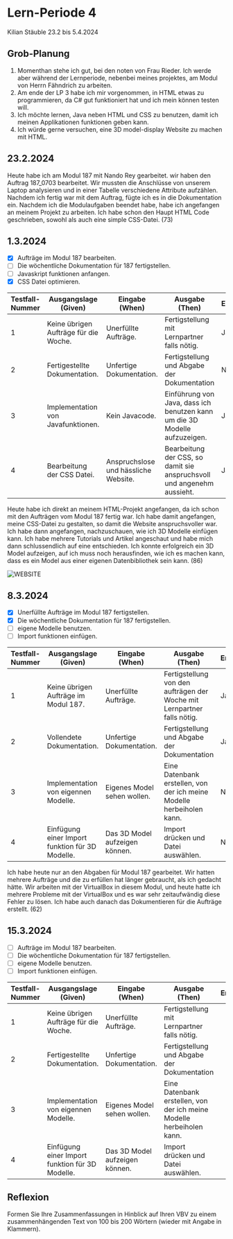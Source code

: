 # Lern-Periode 4

Kilian Stäuble
23.2 bis 5.4.2024

## Grob-Planung

1. Momenthan stehe ich gut, bei den noten von Frau Rieder. Ich werde aber während der Lernperiode, nebenbei meines projektes, am Modul von Herrn Fähndrich zu arbeiten.
2. Am ende der LP 3 habe ich mir vorgenommen, in HTML etwas zu programmieren, da C# gut funktioniert hat und ich mein können testen will. 
3. Ich möchte lernen, Java neben HTML und CSS zu benutzen, damit ich meinen Applikationen funktionen geben kann.
4. Ich würde gerne versuchen, eine 3D model-display Website zu machen mit HTML.

## 23.2.2024

Heute habe ich am Modul 187 mit Nando Rey gearbeitet. wir haben den Auftrag 187_0703 bearbeitet. Wir mussten die Anschlüsse von unserem Laptop analysieren und in einer Tabelle verschiedene Attribute aufzählen. Nachdem ich fertig war mit dem Auftrag, fügte ich es in die Dokumentation ein. Nachdem ich die Modulaufgaben beendet habe, habe ich angefangen an meinem Projekt zu arbeiten. Ich habe schon den Haupt HTML Code geschrieben, sowohl als auch eine simple CSS-Datei. (73)

## 1.3.2024

- [X] Aufträge im Modul 187 bearbeiten.
- [ ] Die wöchentliche Dokumentation für 187 fertigstellen.
- [ ] Javaskript funktionen anfangen.
- [X] CSS Datei optimieren.

| Testfall-Nummer | Ausgangslage (Given) | Eingabe (When) | Ausgabe (Then) | Erfüllt? |
| --------------- | -------------------- | -------------- | -------------- | -------- |
| 1               |Keine übrigen Aufträge für die Woche.|Unerfüllte Aufträge.|Fertigstellung mit Lernpartner falls nötig.|Ja|
| 2             |Fertigestellte Dokumentation.|Unfertige Dokumentation.|Fertigstellung und Abgabe der Dokumentation|Nein|
| 3               |Implementation von Javafunktionen.|Kein Javacode.|Einführung von Java, dass ich benutzen kann um die 3D Modelle aufzuzeigen.|Ja|
| 4             |Bearbeitung der CSS Datei.|Anspruchslose und hässliche Website.|Bearbeitung der CSS, so damit sie anspruchsvoll und angenehm aussieht.|Ja|

Heute habe ich direkt an meinem HTML-Projekt angefangen, da ich schon mit den Aufträgen vom Modul 187 fertig war. Ich habe damit angefangen, meine CSS-Datei zu gestalten, so damit die Website anspruchsvoller war. Ich habe dann angefangen, nachzuschauen, wie ich 3D Modelle einfügen kann. Ich habe mehrere Tutorials und Artikel angeschaut und habe mich dann schlussendlich auf eine entschieden. Ich konnte erfolgreich ein 3D Model aufzeigen, auf ich muss noch herausfinden, wie ich es machen kann, dass es ein Model aus einer eigenen Datenbibliothek sein kann. (86)

![WEBSITE](https://github.com/KStaeubleInf22/LP-4-/assets/111045576/03128086-eb52-4c62-8073-f1ca76713579)


## 8.3.2024

- [x] Unerfüllte Aufträge im Modul 187 fertigstellen.
- [x] Die wöchentliche Dokumentation für 187 fertigstellen.
- [ ] eigene Modelle benutzen.
- [ ] Import funktionen einfügen.

| Testfall-Nummer | Ausgangslage (Given) | Eingabe (When) | Ausgabe (Then) | Erfüllt? |
| --------------- | -------------------- | -------------- | -------------- | -------- |
| 1               |Keine übrigen Aufträge im Modul 187.|Unerfüllte Aufträge.|Fertigstellung von den aufträgen der Woche mit  Lernpartner falls nötig.| Ja |
| 2             |Vollendete Dokumentation.|Unfertige Dokumentation.|Fertigstellung und Abgabe der Dokumentation| Ja |
| 3               |Implementation von eigennen Modelle.|Eigenes Model sehen wollen.|Eine Datenbank erstellen, von der ich meine Modelle herbeiholen kann.| Nein |
| 4             |Einfügung einer Import funktion für 3D Modelle.|Das 3D Model aufzeigen können.|Import drücken und Datei auswählen.| Nein |

Ich habe heute nur an den Abgaben für Modul 187 gearbeitet. Wir hatten mehrere Aufträge und die zu erfüllen hat länger gebraucht, als ich gedacht hätte. Wir arbeiten mit der VirtualBox in diesem Modul, und heute hatte ich mehrere Probleme mit der VirtualBox und es war sehr zeitaufwändig diese Fehler zu lösen. Ich habe auch danach das Dokumentieren für die Aufträge erstellt. (62)

## 15.3.2024

- [ ] Aufträge im Modul 187 bearbeiten.
- [ ] Die wöchentliche Dokumentation für 187 fertigstellen.
- [ ] eigene Modelle benutzen.
- [ ] Import funktionen einfügen.

| Testfall-Nummer | Ausgangslage (Given) | Eingabe (When) | Ausgabe (Then) | Erfüllt? |
| --------------- | -------------------- | -------------- | -------------- | -------- |
| 1               |Keine übrigen Aufträge für die Woche.|Unerfüllte Aufträge.|Fertigstellung mit Lernpartner falls nötig.||
| 2             |Fertigestellte Dokumentation.|Unfertige Dokumentation.|Fertigstellung und Abgabe der Dokumentation||
| 3               |Implementation von eigennen Modelle.|Eigenes Model sehen wollen.|Eine Datenbank erstellen, von der ich meine Modelle herbeiholen kann.||
| 4             |Einfügung einer Import funktion für 3D Modelle.|Das 3D Model aufzeigen können.|Import drücken und Datei auswählen.||

## Reflexion

Formen Sie Ihre Zusammenfassungen in Hinblick auf Ihren VBV zu einem zusammenhängenden Text von 100 bis 200 Wörtern (wieder mit Angabe in Klammern).
